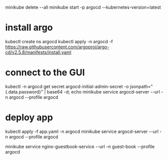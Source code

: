 minikube delete --all 
minikube start -p argocd --kubernetes-version=latest

# install argo
kubectl create ns argocd
kubectl apply -n argocd -f https://raw.githubusercontent.com/argoproj/argo-cd/v2.5.8/manifests/install.yaml

# connect to the GUI
kubectl -n argocd get secret argocd-initial-admin-secret -o jsonpath="{.data.password}" | base64 -d; echo
minikube service argocd-server --url -n argocd --profile argocd

# deploy app
kubectl apply -f app.yaml -n argocd
minikube service argocd-server --url -n argocd --profile argocd

minikube service nginx-guestbook-service --url -n guest-book --profile argocd